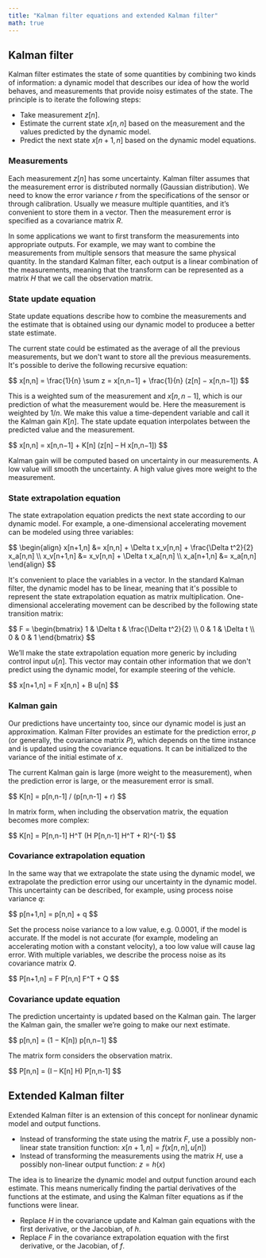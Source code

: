 ```yaml
---
title: "Kalman filter equations and extended Kalman filter"
math: true
---
```


## Kalman filter

Kalman filter estimates the state of some quantities by combining two kinds of information: a dynamic model that describes our idea of how the world behaves, and measurements that provide noisy estimates of the state. The principle is to iterate the following steps:

*	Take measurement <span>$z[n]$</span>.
*	Estimate the current state <span>$x[n,n]$</span> based on the measurement and the values predicted by the dynamic model.
*	Predict the next state <span>$x[n+1,n]$</span> based on the dynamic model equations.

### Measurements

Each measurement <span>$z[n]$</span> has some uncertainty. Kalman filter assumes that the measurement error is distributed normally (Gaussian distribution). We need to know the error variance <span>$r$</span> from the specifications of the sensor or through calibration. Usually we measure multiple quantities, and it’s convenient to store them in a vector. Then the measurement error is specified as a covariance matrix <span>$R$</span>.

In some applications we want to first transform the measurements into appropriate outputs. For example, we may want to combine the measurements from multiple sensors that measure the same physical quantity. In the standard Kalman filter, each output is a linear combination of the measurements, meaning that the transform can be represented as a matrix <span>$H$</span> that we call the observation matrix.

### State update equation

State update equations describe how to combine the measurements and the estimate that is obtained using our dynamic model to producee a better state estimate.

The current state could be estimated as the average of all the previous measurements, but we don't want to store all the previous measurements. It's possible to derive the following recursive equation:

<div>$$
x[n,n] = \frac{1}{n} \sum z = x[n,n−1] + \frac{1}{n} (z[n] − x[n,n−1])
$$</div>

This is a weighted sum of the measurement and <span>$x[n,n−1]$</span>, which is our prediction of what the measurement would be. Here the measurement is weighted by <span>$1/n$</span>. We make this value a time-dependent variable and call it the Kalman gain <span>$K[n]$</span>. The state update equation interpolates between the predicted value and the measurement.

<div>$$
x[n,n] = x[n,n−1] + K[n] (z[n] – H x[n,n−1])
$$</div>

Kalman gain will be computed based on uncertainty in our measurements. A low value will smooth the uncertainty. A high value gives more weight to the measurement.

### State extrapolation equation

The state extrapolation equation predicts the next state according to our dynamic model. For example, a one-dimensional accelerating movement can be modeled using three variables:

<div>$$
\begin{align}
  x[n+1,n] &= x[n,n] + \Delta t x_v[n,n] + \frac{\Delta t^2}{2} x_a[n,n] \\
x_v[n+1,n] &= x_v[n,n] + \Delta t x_a[n,n] \\
x_a[n+1,n] &= x_a[n,n]
\end{align}
$$</div>

It's convenient to place the variables in a vector. In the standard Kalman filter, the dynamic model has to be linear, meaning that it's possible to represent the state extrapolation equation as matrix multiplication. One-dimensional accelerating movement can be described by the following state transition matrix:

<div>$$
F =
\begin{bmatrix}
1 & \Delta t & \frac{\Delta t^2}{2} \\
0 &        1 &             \Delta t \\
0 &        0 &                    1
\end{bmatrix}
$$</div>

We’ll make the state extrapolation equation more generic by including control input <span>$u[n]$</span>. This vector may contain other information that we don't predict using the dynamic model, for example steering of the vehicle.

<div>$$
x[n+1,n] = F x[n,n] + B u[n]
$$</div>

### Kalman gain

Our predictions have uncertainty too, since our dynamic model is just an approximation. Kalman Filter provides an estimate for the prediction error, <span>$p$</span> (or generally, the covariance matrix <span>$P$</span>), which depends on the time instance and is updated using the covariance equations. It can be initialized to the variance of the initial estimate of <span>$x$</span>.

The current Kalman gain is large (more weight to the measurement), when the prediction error is large, or the measurement error is small.

<div>$$
K[n] = p[n,n-1] / (p[n,n-1] + r)
$$</div>

In matrix form, when including the observation matrix, the equation becomes more complex:

<div>$$
K[n] = P[n,n-1] H^T (H P[n,n-1] H^T + R)^{-1}
$$</div>

### Covariance extrapolation equation

In the same way that we extrapolate the state using the dynamic model, we extrapolate the prediction error using our uncertainty in the dynamic model. This uncertainty can be described, for example, using process noise variance <span>$q$</span>:

<div>$$
p[n+1,n] = p[n,n] + q
$$</div>

Set the process noise variance to a low value, e.g. 0.0001, if the model is accurate. If the model is not accurate (for example, modeling an accelerating motion with a constant velocity), a too low value will cause lag error.
With multiple variables, we describe the process noise as its covariance matrix <span>$Q$</span>.

<div>$$
P[n+1,n] = F P[n,n] F^T + Q
$$</div>

### Covariance update equation

The prediction uncertainty is updated based on the Kalman gain. The larger the Kalman gain, the smaller we’re going to make our next estimate.

<div>$$
p[n,n] = (1 − K[n]) p[n,n−1]
$$</div>

The matrix form considers the observation matrix.

<div>$$
P[n,n] = (I – K[n] H) P[n,n-1]
$$</div>


## Extended Kalman filter

Extended Kalman filter is an extension of this concept for nonlinear dynamic model and output functions.

*	Instead of transforming the state using the matrix <span>$F$</span>, use a possibly non-linear state transition function: <span>$x[n+1,n] = f(x[n,n], u[n])$</span>
*	Instead of transforming the measurements using the matrix <span>$H$</span>, use a possibly non-linear output function: <span>$z = h(x)$</span>

The idea is to linearize the dynamic model and output function around each estimate. This means numerically finding the partial derivatives of the functions at the estimate, and using the Kalman filter equations as if the functions were linear.

*	Replace <span>$H$</span> in the covariance update and Kalman gain equations with the first derivative, or the Jacobian, of <span>$h$</span>.
*	Replace <span>$F$</span> in the covariance extrapolation equation with the first derivative, or the Jacobian, of <span>$f$</span>.
